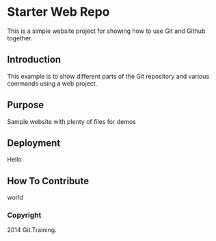 # Starter Web Repo

This is a simple website project for showing how to use Git and Github together.

## Introduction

This example is to show different parts of the Git repository and various commands using a web project. 

## Purpose

Sample website with plenty of files for demos

## Deployment
Hello

## How To Contribute
world

### Copyright

2014 Git.Training.